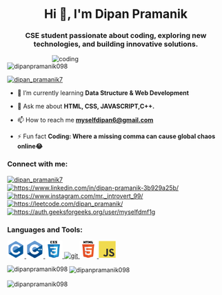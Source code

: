 <h1 align="center">Hi 👋, I'm Dipan Pramanik</h1>
<h3 align="center">CSE student passionate about coding, exploring new technologies, and building innovative solutions.</h3>

<img align="right" alt="coding" width="400" src="https://i.pinimg.com/originals/e8/f4/53/e8f453469a3ec97ecd354df465d73913.gif">

<p align="left"> <img src="https://komarev.com/ghpvc/?username=dipanpramanik098&label=Profile%20views&color=0e75b6&style=flat" alt="dipanpramanik098" /> </p>

<p align="left"> <a href="https://twitter.com/dipan_pramanik7" target="blank"><img src="https://img.shields.io/twitter/follow/dipan_pramanik7?logo=twitter&style=for-the-badge" alt="dipan_pramanik7" /></a> </p>

- 🌱 I’m currently learning **Data Structure & Web Development**

- 💬 Ask me about **HTML, CSS, JAVASCRIPT,C++.**

- 📫 How to reach me **myselfdipan6@gmail.com**

- ⚡ Fun fact **Coding: Where a missing comma can cause global chaos online😂**

<h3 align="left">Connect with me:</h3>
<p align="left">
<a href="https://twitter.com/dipan_pramanik7" target="blank"><img align="center" src="https://raw.githubusercontent.com/rahuldkjain/github-profile-readme-generator/master/src/images/icons/Social/twitter.svg" alt="dipan_pramanik7" height="30" width="40" /></a>
<a href="https://www.linkedin.com/in/dipan-pramanik-3b929a25b/" target="blank"><img align="center" src="https://raw.githubusercontent.com/rahuldkjain/github-profile-readme-generator/master/src/images/icons/Social/linked-in-alt.svg" alt="https://www.linkedin.com/in/dipan-pramanik-3b929a25b/" height="30" width="40" /></a>
<a href="https://instagram.com/https://www.instagram.com/mr._introvert_99/" target="blank"><img align="center" src="https://raw.githubusercontent.com/rahuldkjain/github-profile-readme-generator/master/src/images/icons/Social/instagram.svg" alt="https://www.instagram.com/mr._introvert_99/" height="30" width="40" /></a>
<a href="https://www.leetcode.com/https://leetcode.com/dipan_pramanik/" target="blank"><img align="center" src="https://raw.githubusercontent.com/rahuldkjain/github-profile-readme-generator/master/src/images/icons/Social/leet-code.svg" alt="https://leetcode.com/dipan_pramanik/" height="30" width="40" /></a>
<a href="https://auth.geeksforgeeks.org/user/https://auth.geeksforgeeks.org/user/myselfdmf1g" target="blank"><img align="center" src="https://raw.githubusercontent.com/rahuldkjain/github-profile-readme-generator/master/src/images/icons/Social/geeks-for-geeks.svg" alt="https://auth.geeksforgeeks.org/user/myselfdmf1g" height="30" width="40" /></a>
</p>

<h3 align="left">Languages and Tools:</h3>
<p align="left"> <a href="https://www.cprogramming.com/" target="_blank" rel="noreferrer"> <img src="https://raw.githubusercontent.com/devicons/devicon/master/icons/c/c-original.svg" alt="c" width="40" height="40"/> </a> <a href="https://www.w3schools.com/cpp/" target="_blank" rel="noreferrer"> <img src="https://raw.githubusercontent.com/devicons/devicon/master/icons/cplusplus/cplusplus-original.svg" alt="cplusplus" width="40" height="40"/> </a> <a href="https://www.w3schools.com/css/" target="_blank" rel="noreferrer"> <img src="https://raw.githubusercontent.com/devicons/devicon/master/icons/css3/css3-original-wordmark.svg" alt="css3" width="40" height="40"/> </a> <a href="https://git-scm.com/" target="_blank" rel="noreferrer"> <img src="https://www.vectorlogo.zone/logos/git-scm/git-scm-icon.svg" alt="git" width="40" height="40"/> </a> <a href="https://www.w3.org/html/" target="_blank" rel="noreferrer"> <img src="https://raw.githubusercontent.com/devicons/devicon/master/icons/html5/html5-original-wordmark.svg" alt="html5" width="40" height="40"/> </a> <a href="https://developer.mozilla.org/en-US/docs/Web/JavaScript" target="_blank" rel="noreferrer"> <img src="https://raw.githubusercontent.com/devicons/devicon/master/icons/javascript/javascript-original.svg" alt="javascript" width="40" height="40"/> </a> </p>

<p><img align="left" src="https://github-readme-stats.vercel.app/api/top-langs?username=dipanpramanik098&show_icons=true&locale=en&layout=compact" alt="dipanpramanik098" /></p>

<p>&nbsp;<img align="center" src="https://github-readme-stats.vercel.app/api?username=dipanpramanik098&show_icons=true&locale=en" alt="dipanpramanik098" /></p>

<p><img align="center" src="https://github-readme-streak-stats.herokuapp.com/?user=dipanpramanik098&" alt="dipanpramanik098" /></p>
